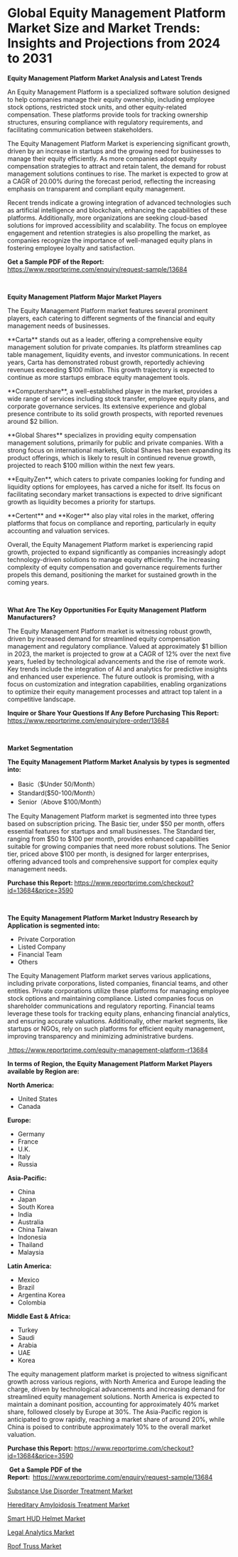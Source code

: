 <p><h1>Global Equity Management Platform Market Size and Market Trends: Insights and Projections from 2024 to 2031</h1></p><p><strong>Equity Management Platform Market Analysis and Latest Trends</strong></p>
<p><p>An Equity Management Platform is a specialized software solution designed to help companies manage their equity ownership, including employee stock options, restricted stock units, and other equity-related compensation. These platforms provide tools for tracking ownership structures, ensuring compliance with regulatory requirements, and facilitating communication between stakeholders. </p><p>The Equity Management Platform Market is experiencing significant growth, driven by an increase in startups and the growing need for businesses to manage their equity efficiently. As more companies adopt equity compensation strategies to attract and retain talent, the demand for robust management solutions continues to rise. The market is expected to grow at a CAGR of 20.00% during the forecast period, reflecting the increasing emphasis on transparent and compliant equity management.</p><p>Recent trends indicate a growing integration of advanced technologies such as artificial intelligence and blockchain, enhancing the capabilities of these platforms. Additionally, more organizations are seeking cloud-based solutions for improved accessibility and scalability. The focus on employee engagement and retention strategies is also propelling the market, as companies recognize the importance of well-managed equity plans in fostering employee loyalty and satisfaction.</p></p>
<p><strong>Get a Sample PDF of the Report:&nbsp;</strong> <a href="https://www.reportprime.com/enquiry/request-sample/13684?utm_campaign=7&utm_medium=2&utm_source=Github&utm_content=ia&utm_term=16112024&utm_id=equity-management-platform">https://www.reportprime.com/enquiry/request-sample/13684</a></p>
<p>&nbsp;</p>
<p><strong>Equity Management Platform Major Market Players</strong></p>
<p><p>The Equity Management Platform market features several prominent players, each catering to different segments of the financial and equity management needs of businesses.</p><p>**Carta** stands out as a leader, offering a comprehensive equity management solution for private companies. Its platform streamlines cap table management, liquidity events, and investor communications. In recent years, Carta has demonstrated robust growth, reportedly achieving revenues exceeding $100 million. This growth trajectory is expected to continue as more startups embrace equity management tools.</p><p>**Computershare**, a well-established player in the market, provides a wide range of services including stock transfer, employee equity plans, and corporate governance services. Its extensive experience and global presence contribute to its solid growth prospects, with reported revenues around $2 billion.</p><p>**Global Shares** specializes in providing equity compensation management solutions, primarily for public and private companies. With a strong focus on international markets, Global Shares has been expanding its product offerings, which is likely to result in continued revenue growth, projected to reach $100 million within the next few years.</p><p>**EquityZen**, which caters to private companies looking for funding and liquidity options for employees, has carved a niche for itself. Its focus on facilitating secondary market transactions is expected to drive significant growth as liquidity becomes a priority for startups.</p><p>**Certent** and **Koger** also play vital roles in the market, offering platforms that focus on compliance and reporting, particularly in equity accounting and valuation services.</p><p>Overall, the Equity Management Platform market is experiencing rapid growth, projected to expand significantly as companies increasingly adopt technology-driven solutions to manage equity efficiently. The increasing complexity of equity compensation and governance requirements further propels this demand, positioning the market for sustained growth in the coming years.</p></p>
<p>&nbsp;</p>
<p><strong>What Are The Key Opportunities For Equity Management Platform Manufacturers?</strong></p>
<p><p>The Equity Management Platform market is witnessing robust growth, driven by increased demand for streamlined equity compensation management and regulatory compliance. Valued at approximately $1 billion in 2023, the market is projected to grow at a CAGR of 12% over the next five years, fueled by technological advancements and the rise of remote work. Key trends include the integration of AI and analytics for predictive insights and enhanced user experience. The future outlook is promising, with a focus on customization and integration capabilities, enabling organizations to optimize their equity management processes and attract top talent in a competitive landscape.</p></p>
<p><strong>Inquire or Share Your Questions If Any Before Purchasing This Report:</strong> <a href="https://www.reportprime.com/enquiry/pre-order/13684?utm_campaign=7&utm_medium=2&utm_source=Github&utm_content=ia&utm_term=16112024&utm_id=equity-management-platform">https://www.reportprime.com/enquiry/pre-order/13684</a></p>
<p>&nbsp;</p>
<p><strong>Market Segmentation</strong></p>
<p><strong>The Equity Management Platform Market Analysis by types is segmented into:</strong></p>
<p><ul><li>Basic（$Under 50/Month）</li><li>Standard($50-100/Month）</li><li>Senior（Above $100/Month）</li></ul></p>
<p><p>The Equity Management Platform market is segmented into three types based on subscription pricing. The Basic tier, under $50 per month, offers essential features for startups and small businesses. The Standard tier, ranging from $50 to $100 per month, provides enhanced capabilities suitable for growing companies that need more robust solutions. The Senior tier, priced above $100 per month, is designed for larger enterprises, offering advanced tools and comprehensive support for complex equity management needs.</p></p>
<p><strong>Purchase this Report:&nbsp;</strong><a href="https://www.reportprime.com/checkout?id=13684&price=3590&utm_campaign=7&utm_medium=2&utm_source=Github&utm_content=ia&utm_term=16112024&utm_id=equity-management-platform">https://www.reportprime.com/checkout?id=13684&price=3590</a></p>
<p>&nbsp;</p>
<p><strong>The Equity Management Platform Market Industry Research by Application is segmented into:</strong></p>
<p><ul><li>Private Corporation</li><li>Listed Company</li><li>Financial Team</li><li>Others</li></ul></p>
<p><p>The Equity Management Platform market serves various applications, including private corporations, listed companies, financial teams, and other entities. Private corporations utilize these platforms for managing employee stock options and maintaining compliance. Listed companies focus on shareholder communications and regulatory reporting. Financial teams leverage these tools for tracking equity plans, enhancing financial analytics, and ensuring accurate valuations. Additionally, other market segments, like startups or NGOs, rely on such platforms for efficient equity management, improving transparency and minimizing administrative burdens.</p></p>
<p><a href="https://www.reportprime.com/equity-management-platform-r13684?utm_campaign=7&utm_medium=2&utm_source=Github&utm_content=ia&utm_term=16112024&utm_id=equity-management-platform">&nbsp;https://www.reportprime.com/equity-management-platform-r13684</a></p>
<p><strong>In terms of Region, the Equity Management Platform Market Players available by Region are:</strong></p>
<p>
    <p> <strong> North America: </strong>
        <ul>
            <li>United States</li>
            <li>Canada</li>
        </ul>
        </p> 
    <p> <strong> Europe: </strong>
        <ul>
            <li>Germany</li>
            <li>France</li>
            <li>U.K.</li>
            <li>Italy</li>
            <li>Russia</li>
        </ul>
        </p> 
    <p> <strong> Asia-Pacific: </strong>
        <ul>
            <li>China</li>
            <li>Japan</li>
            <li>South Korea</li>
            <li>India</li>
            <li>Australia</li>
            <li>China Taiwan</li>
            <li>Indonesia</li>
            <li>Thailand</li>
            <li>Malaysia</li>
        </ul>
        </p> 
    <p> <strong> Latin America: </strong>
        <ul>
            <li>Mexico</li>
            <li>Brazil</li>
            <li>Argentina Korea</li>
            <li>Colombia</li>
        </ul>
        </p> 
    <p> <strong> Middle East & Africa: </strong>
        <ul>
            <li>Turkey</li>
            <li>Saudi</li>
            <li>Arabia</li>
            <li>UAE</li>
            <li>Korea</li>
        </ul>
    </p>
    </p>
<p><p>The equity management platform market is projected to witness significant growth across various regions, with North America and Europe leading the charge, driven by technological advancements and increasing demand for streamlined equity management solutions. North America is expected to maintain a dominant position, accounting for approximately 40% market share, followed closely by Europe at 30%. The Asia-Pacific region is anticipated to grow rapidly, reaching a market share of around 20%, while China is poised to contribute approximately 10% to the overall market valuation.</p></p>
<p><strong>Purchase this Report: </strong><a href="https://www.reportprime.com/checkout?id=13684&price=3590&utm_campaign=7&utm_medium=2&utm_source=Github&utm_content=ia&utm_term=16112024&utm_id=equity-management-platform">https://www.reportprime.com/checkout?id=13684&price=3590</a></p>
<p>&nbsp;<strong>Get a Sample PDF of the Report:&nbsp;&nbsp;</strong><a href="https://www.reportprime.com/enquiry/request-sample/13684?utm_campaign=7&utm_medium=2&utm_source=Github&utm_content=ia&utm_term=16112024&utm_id=equity-management-platform">https://www.reportprime.com/enquiry/request-sample/13684</a></p>
<p><strong></strong></p>
<p><p><a href="https://github.com/angelajermaine/Market-Research-Report-List-5/blob/main/substance-use-disorder-treatment-market.md?utm_campaign=7&utm_medium=2&utm_source=Github&utm_content=ia&utm_term=16112024&utm_id=equity-management-platform">Substance Use Disorder Treatment Market</a></p><p><a href="https://github.com/provorikovar/Market-Research-Report-List-6/blob/main/hereditary-amyloidosis-treatment-market.md?utm_campaign=7&utm_medium=2&utm_source=Github&utm_content=ia&utm_term=16112024&utm_id=equity-management-platform">Hereditary Amyloidosis Treatment Market</a></p><p><a href="https://www.linkedin.com/pulse/smart-hud-helmet-market-industry-trends-forecast-period-from-cl94c?utm_campaign=7&utm_medium=2&utm_source=Github&utm_content=ia&utm_term=16112024&utm_id=equity-management-platform">Smart HUD Helmet Market</a></p><p><a href="https://issuu.com/reportprime-2/docs/legal-analytics-market-size-2030.pp_1fbda2138d4459?utm_campaign=7&utm_medium=2&utm_source=Github&utm_content=ia&utm_term=16112024&utm_id=equity-management-platform">Legal Analytics Market</a></p><p><a href="https://www.linkedin.com/pulse/exploring-roof-truss-market-dynamics-global-trends-future-ddfrf?utm_campaign=7&utm_medium=2&utm_source=Github&utm_content=ia&utm_term=16112024&utm_id=equity-management-platform">Roof Truss Market</a></p></p>